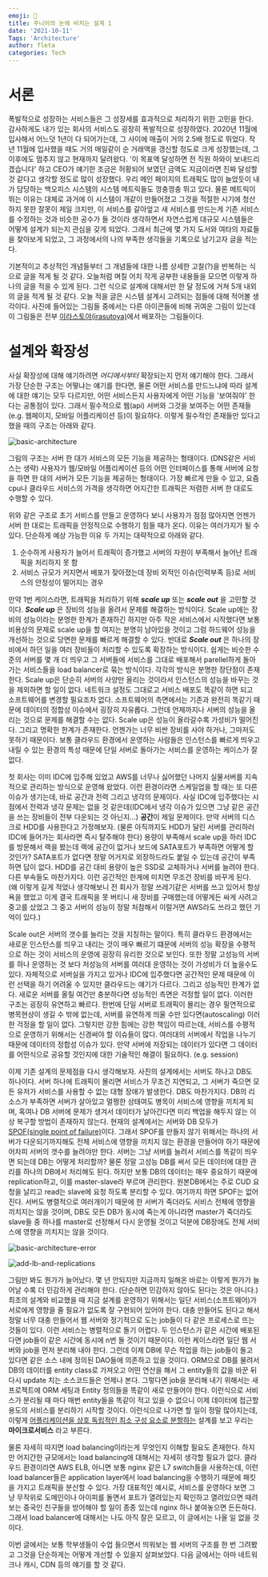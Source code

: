 ```yaml
---
emoji: 🔮
title: 주니어의 눈에 비치는 설계 1
date: '2021-10-11'
Tags: 'Architecture'
author: fleta
categories: Tech
---
```


# 서론

폭발적으로 성장하는 서비스들은 그 성장세를 효과적으로 처리하기 위한 고민을 한다. 감사하게도 내가 있는 회사의 서비스도 굉장히 폭발적으로 성장하였다. 2020년 11월에 입사해서 어느덧 1년이 다 되어가는데, 그 사이에 매출이 거의 2.5배 정도로 뛰었다. 작년 11월에 입사했을 때도 거의 매일같이 순 거래액을 갱신할 정도로 크게 성장했는데, 그 이후에도 멈추지 않고 현재까지 달려왔다. '이 목표액 달성하면 전 직원 하와이 보내드리겠습니다' 하고 CEO가 얘기한 조금은 허황되어 보였던 금액도 지금이라면 진짜 달성할 것 같다고 생각할 정도로 많이 성장했다. 우리 메인 페이지의 트래픽도 많이 늘었듯이 내가 담당하는 백오피스 시스템의 시스템 메트릭들도 껑충껑충 뛰고 있다. 물론 메트릭이 뛰는 이유는 대체로 과거에 이 시스템이 개같이 만들어졌고 그것을 적절한 시기에 청산하지 못한 잘못이 제일 크지만, 이 서비스를 갈아엎고 새 서비스를 만드는게 기존 서비스를 수정하는 것과 비슷한 공수가 들 것이라 생각하면서 자연스럽게 대규모 시스템들은 어떻게 설계가 되는지 관심을 갖게 되었다. 그래서 최근에 몇 가지 도서와 여타의 자료들을 찾아보게 되었고, 그 과정에서의 나의 부족한 생각들을 기록으로 남기고자 글을 적는다. 

기본적이고 추상적인 개념들부터 그 개념들에 대한 나름 상세한 고찰(?)을 반복하는 식으로 글을 적게 될 것 같다. 오늘처럼 며칠 어치 작게 공부한 내용들을 모으면 이렇게 하나의 글을 적을 수 있게 된다. 그런 식으로 설계에 대해서만 한 달 정도에 거쳐 5개 내외의 글을 적게 될 것 같다. 오늘 적을 글은 시스템 설계시 고려되는 점들에 대해 적어볼 생각이다. 사진에 들어있는 그림들 중에서는 다른 아이콘들에 비해 귀여운 그림이 있는데 이 그림들은 전부 [이라스토야(irasutoya)](http://www.irasutoya.com/)에서 배포하는 그림들이다.

# 설계와 확장성

사실 확장성에 대해 얘기하려면 *어디에서부터* 확장되는지 먼저 얘기해야 한다. 그래서 가장 단순한 구조는 어떻냐는 얘기를 한다면, 물론 어떤 서비스를 만드느냐에 따라 설계에 대한 얘기는 모두 다르지만, 어떤 서비스든지 사용자에게 어떤 기능을 '보여줘야' 한다는 공통점이 있다. 그래서 필수적으로 웹(api) 서버와 그것을 보여주는 어떤 존재들(e.g. 웹페이지, 모바일 어플리케이션 등)이 필요하다. 이렇게 필수적인 존재들만 있다고 했을 때의 구조는 아래와 같다. 


![basic-architecture](images/ac1/basic_architecture.png)

그림의 구조는 서버 한 대가 서비스의 모든 기능을 제공하는 형태이다. (DNS같은 서비스는 생략) 사용자가 웹/모바일 어플리케이션 등의 어떤 인터페이스를 통해 서버에 요청을 하면 한 대의 서버가 모든 기능을 제공하는 형태이다. 가장 빠르게 만들 수 있고, 요즘 cpu나 클라우드 서비스의 가격을 생각하면 어지간한 트래픽은 저렴한 서버 한 대로도 수행할 수 있다. 

위와 같은 구조로 초기 서비스를 만들고 운영하다 보니 사용자가 점점 많아지면 언젠가 서버 한 대로는 트래픽을 안정적으로 수행하기 힘들 때가 온다. 이유는 여러가지가 될 수 있다. 단순하게 예상 가능한 이유 두 가지는 대략적으로 아래와 같다.

1. 순수하게 사용자가 늘어서 트래픽이 증가했고 서버의 자원이 부족해서 늘어난 트래픽을 처리하지 못 함
2. 서비스 규모가 커지면서 배포가 잦아졌는데 장비 외적인 이슈(인력부족 등)로 서비스의 안정성이 떨어지는 경우

만약 1번 케이스라면, 트래픽을 처리하기 위해 **_scale up_** 또는 **_scale out_** 을 고민할 것이다. **_Scale up_** 은 장비의 성능을 올려서 문제를 해결하는 방식이다. Scale up에는 장비의 성능이라는 분명한 한계가 존재하긴 하지만 아주 작은 서비스에서 시작했다면 보통 비용상의 문제로 scale up을 할 여지는 분명히 남아있을 것이고 그럼 하드웨어 성능을 개선하는 것으로 당면한 문제를 빠르게 해결할 수 있다. 반대로 **_Scale out_** 은 하나의 장비에서 하던 일을 여러 장비들이 처리할 수 있도록 확장하는 방식이다. 쉽게는 비슷한 수준의 서버를 몇 개 더 띄우고 그 서버들에 서비스를 그대로 배포해서 parellel하게 돌아가는 서비스들을 load balancer로 묶는 방식이다. 각각의 방식은 분명한 장단점이 존재한다. 
Scale up은 단순히 서버의 사양만 올리는 것이라서 인스턴스의 성능을 바꾸는 것을 제외하면 할 일이 없다. 네트워크 설정도 그대로고 서비스 배포도 똑같이 하면 되고 소프트웨어를 변경할 필요조차 없다. 소프트웨어의 측면에서는 기존과 완전히 똑같기 때문에 데이터의 정합성 이슈에서 굉장히 자유롭다. 그런데 언제까지나 서버의 성능을 올리는 것으로 문제를 해결할 수는 없다. Scale up은 성능이 올라갈수록 가성비가 떨어진다. 그리고 명확한 한계가 존재한다. 언젠가는 너무 비싼 장비를 사야 하거나, 그마저도 못하기 때문이다. 보통 클라우드 환경에서 운영하는 사람들은 인스턴스를 빠르게 띄우고 내릴 수 있는 환경의 특성 때문에 단일 서버로 돌아가는 서비스를 운영하는 케이스가 잘 없다. 

첫 회사는 이미 IDC에 입주해 있었고 AWS를 너무나 싫어했던 나머지 실물서버를 지속적으로 관리하는 방식으로 운영해 왔었다. 이런 환경이라면 스케일업을 할 때는 또 다른 이슈가 생기는데, 바로 공간과 전력 그리고 냉각의 문제이다. 사실 IDC에 입주했다는 시점에서 전력과 냉각 문제는 없을 것 같은데(IDC에서 냉각 이슈가 있으면 그냥 같은 공간을 쓰는 장비들이 전부 다운되는 것 아닌지...) **공간**이 제일 문제이다. 만약 서버의 디스크로 HDD를 사용한다고 가정해보자. (물론 아직까지도 HDD가 달린 서버를 관리하러 IDC에 들어가는 회사라면 즉시 탈주해야 한다) 용량이 부족해서 scale up을 하러 IDC를 방문해서 랙을 봤는데 랙에 공간이 없거나 보드에 SATA포트가 부족하면 어떻게 할 것인가? SATA포트가 없다면 정말 어거지로 외장하드라도 붙일 수 있는데 공간이 부족하면 답이 없다. HDD를 공간 대비 용량이 높은 SSD로 교체하거나 서버를 늘려야 한다.  다른 부속들도 마찬가지다. 이런 공간적인 한계에 미치면 무조건 장비를 바꾸게 된다. (왜 이렇게 길게 적었나 생각해보니 전 회사가 정말 쓰레기같은 서버를 쓰고 있어서 항상 욕을 했었고 이게 결국 트래픽을 못 버티니 새 장비를 구매했는데 어떻게든 싸게 사려고 중고를 샀었고 그 중고 서버의 성능이 정말 처참해서 이럴거면 AWS라도 쓰라고 했던 기억이 있다.)

Scale out은 서버의 갯수를 늘리는 것을 지칭하는 말이다. 특히 클라우드 환경에서는 새로운 인스턴스를 띄우고 내리는 것이 매우 빠르기 떄문에 서버의 성능 확장을 수평적으로 하는 것이 서비스의 운영에 굉장히 유리한 것으로 보인다. 또한 정말 고성능의 서버를 하나 운영하는 것 보다 저성능의 서버를 여러대 운영하는 것이 가성비가 더 높을수도 있다. 자체적으로 서버실을 가지고 있거나 IDC에 입주했다면 공간적인 문제 때문에 이런 선택을 하기 어려울 수 있지만 클라우드는 얘기가 다르다. 그리고 성능적인 한계가 없다. 새로운 서버를 올릴 여건만 충분하다면 성능적인 측면은 걱정할 일이 없다. 이러한 구조는 굉장히 유연하고 빠르다. 한번에 단일 서버로 트래픽이 몰리는 경우 필연적으로 병목현상이 생길 수 밖에 없는데, 서버를 유연하게 띄울 수만 있다면(autoscaling) 이러한 걱정을 할 일이 없다. 그렇지만 강한 힘에는 강한 책임이 따르는데, 서비스를 수평적으로 운영하기 위해서는 신경써야 할 이슈들이 많다. 여러대의 서버에서 작업을 나누기 때문에 데이터의 정합성 이슈가 있다. 만약 서버에 저장되는 데이터가 있다면 그 데이터를 어떤식으로 공유할 것인지에 대한 기술적인 해결이 필요하다. (e.g. session) 

이제 기존 설계의 문제점을 다시 생각해보자. 사진의 설계에서는 서버도 하나고 DB도 하나이다. 서버 하나에 트래픽이 몰리면 서비스가 무조건 지연되고, 그 서버가 죽으면 모든 유저가 서비스를 사용할 수 없는 대형 장애가 발생한다. DB도 마찬가지다. DB의 리소스가 부족하면 서버가 살아있고 멀쩡한 상태여도 병목이 서비스에 영향을 끼치게 되며, 혹여나 DB 서버에 문제가 생겨서 데이터가 날아간다면 미리 백업을 해두지 않는 이상 복구할 방법이 존재하지 않는다. 현재의 설계에서는 서버와 DB 모두가 [SPOF(single point of failure)](https://ko.wikipedia.org/wiki/%EB%8B%A8%EC%9D%BC_%EC%9E%A5%EC%95%A0%EC%A0%90)이다. 그래서 SPOF를 만들지 않기 위해서는 하나의 서버가 다운되기까지해도 전체 서비스에 영향을 끼치지 않는 환경을 만들어야 하기 때문에 어차피 서버의 갯수를 늘려야만 한다. 서버는 그냥 서버를 늘려서 서비스를 똑같이 띄우면 되는데 DB는 어떻게 처리할까? 물론 정말 고성능 DB를 써서 모든 데이터에 대한 관리를 하나의 DB에서 처리해도 된다. 하지만 보통 DB의 데이터는 매우 중요하기 때문에 replication하고, 이를 master-slave라 부르며 관리한다. 원본DB에서는 주로 CUD 요청을 날리고 read는 slave에 요청 하도록 분리할 수 있다. 여기까지 하면 SPOF는 없어진다. 서버도 병렬적으로 여러개이기 때문에 한 서버가 죽더라도 서비스 전체에 영향을 끼치지는 않을 것이며, DB도 모든 DB가 동시에 죽는게 아니라면 master가 죽더라도 slave들 중 하나를 master로 선정해서 다시 운영될 것이고 덕분에 DB장애도 전체 서비스에 영향을 끼치지는 않을 것이다. 

![basic-architecture-error](images/ac1/basic_architecture_error.png)

![add-lb-and-replications](images/ac1/add_lb_and_replications.png)

그림만 봐도 뭔가가 늘어났다. 몇 년 안되지만 지금까지 일해온 바로는 이렇게 뭔가가 늘어날 수록 더 민감하게 관리해야 한다. (단순하면 민감하지 않아도 된다는 것은 아니다.) 최초의 설계와 비교했을 때 지금 설계를 운영하기 위해서는 일단 서비스(소프트웨어)가 서로에게 영향을 줄 필요가 없도록 잘 구현되어 있어야 한다. 대충 만들어도 된다고 해서 정말 너무 대충 만들어서 웹 서버와 정기적으로 도는 job들이 다 같은 프로세스로 뜨는 것들이 있다. 이런 서비스는 병렬적으로 돌기 어렵다. 두 인스턴스가 같은 시간에 배포된다면 job들이 같은 시간에 동시에 n번 돌 것이기 때문이다. 이런 케이스라면 일단 웹 서버와 job을 먼저 분리해 내야 한다. 그런데 이제 DB에 무슨 작업을 하는 job들이 돌고 있다면 같은 소스 내에 정의된 DAO들에 의존하고 있을 것이다. ORM으로 DB를 물려서 DB의 데이터를 entity class로 가져오고 어떤 연산을 해서 그 entity들의 값을 바꾼 뒤 다시 update 치는 소스코드들은 언제나 본다. 그렇다면 job을 분리해 내기 위해서는 새 프로젝트에 ORM 세팅과 Entity 정의들을 똑같이 새로 만들어야 한다. 이런식으로 서비스가 분리될 때 마다 매번 entity들을 똑같이 적고 있을 수 없으니 이제 데이터에 접근할 용도의 서비스를 분리하기 시작할 것이다. 이런식으로 나가면 할 일이 정말 많아지는데, 이렇게 [어플리케이션을 상호 독립적인 최소 구성 요소로 분할하는](https://www.redhat.com/ko/topics/microservices) 설계를 보고 우리는 **마이크로서비스** 라고 부른다.

물론 자세히 따지면 load balancing이라는게 무엇인지 이해할 필요도 존재한다. 하지만 어지간한 규모에서는 load balancing에 대해서는 자세히 생각할 필요가 없다. 클라우드 환경이라면 AWS ELB, 아니면 보통 nginx 같은 L7 switch들을 사용하는데, 이런 load balancer들은 application layer에서 load balancing을 수행하기 때문에 패킷을 가지고 트래픽을 분산할 수 있다. 가장 대표적인 예시로, 서비스를 운영하다 보면 그냥 무작위로 도메인이나 아이피를 돌면서 포트가 열려있는지 확인하고 열려있으면 때려보는 중국인 친구들을 방어해야 할 일이 종종 있는데 nginx 하나 붙여놓으면 든든하다. 그래서 load balancer에 대해서는 나도 아직 잘은 모르고, 이 글에서는 나올 일 없을 것이다. 

이번 글에서는 보통 학부생들이 수업 들으면서 띄워보는 웹 서버의 구조를 한 번 그려봤고 그것을 단순하게는 어떻게 개선할 수 있을지 살펴보았다. 다음 글에서는 아마 네트워크나 캐시, CDN 등의 얘기를 할 것 같다. 